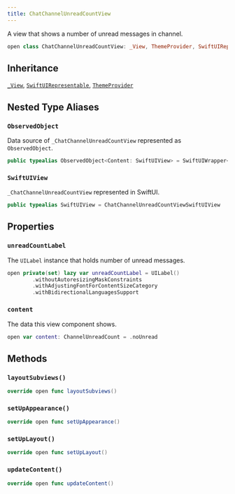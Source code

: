 ```yaml
---
title: ChatChannelUnreadCountView
---
```


A view that shows a number of unread messages in channel.

``` swift
open class ChatChannelUnreadCountView: _View, ThemeProvider, SwiftUIRepresentable 
```

## Inheritance

[`_View`](../../common-views/_view), [`SwiftUIRepresentable`](../../common-views/swift-ui-representable), [`ThemeProvider`](../../utils/theme-provider)

## Nested Type Aliases

### `ObservedObject`

Data source of `_ChatChannelUnreadCountView` represented as `ObservedObject`.

``` swift
public typealias ObservedObject<Content: SwiftUIView> = SwiftUIWrapper<Content>
```

### `SwiftUIView`

`_ChatChannelUnreadCountView` represented in SwiftUI.

``` swift
public typealias SwiftUIView = ChatChannelUnreadCountViewSwiftUIView
```

## Properties

### `unreadCountLabel`

The `UILabel` instance that holds number of unread messages.

``` swift
open private(set) lazy var unreadCountLabel = UILabel()
        .withoutAutoresizingMaskConstraints
        .withAdjustingFontForContentSizeCategory
        .withBidirectionalLanguagesSupport
```

### `content`

The data this view component shows.

``` swift
open var content: ChannelUnreadCount = .noUnread 
```

## Methods

### `layoutSubviews()`

``` swift
override open func layoutSubviews() 
```

### `setUpAppearance()`

``` swift
override open func setUpAppearance() 
```

### `setUpLayout()`

``` swift
override open func setUpLayout() 
```

### `updateContent()`

``` swift
override open func updateContent() 
```
